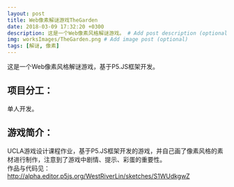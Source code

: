 ```yaml
---
layout: post
title: Web像素解谜游戏TheGarden
date: 2018-03-09 17:32:20 +0300
description: 这是一个Web像素风格解谜游戏。 # Add post description (optional)
img: worksImages/TheGarden.png # Add image post (optional)
tags: [解谜, 像素]
---
```

这是一个Web像素风格解谜游戏，基于P5.JS框架开发。
## 项目分工：
单人开发。
## 游戏简介：
UCLA游戏设计课程作业，基于P5.JS框架开发的游戏，并自己画了像素风格的素材进行制作，注意到了游戏中剧情、提示、彩蛋的重要性。<br/>
作品与代码见：
http://alpha.editor.p5js.org/WestRiverLin/sketches/S1WUdkgwZ